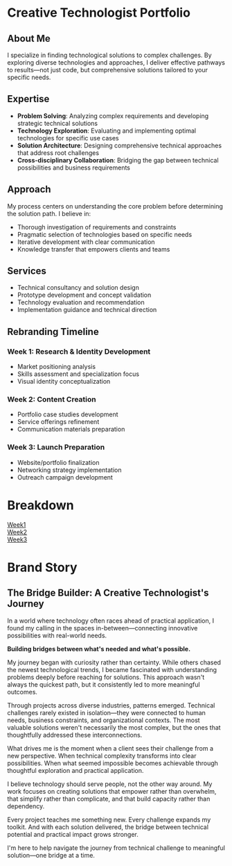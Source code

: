 # Creative Technologist Portfolio

## About Me

I specialize in finding technological solutions to complex challenges. By exploring diverse technologies and approaches, I deliver effective pathways to results—not just code, but comprehensive solutions tailored to your specific needs.

## Expertise

- **Problem Solving**: Analyzing complex requirements and developing strategic technical solutions
- **Technology Exploration**: Evaluating and implementing optimal technologies for specific use cases
- **Solution Architecture**: Designing comprehensive technical approaches that address root challenges
- **Cross-disciplinary Collaboration**: Bridging the gap between technical possibilities and business requirements

## Approach

My process centers on understanding the core problem before determining the solution path. I believe in:

- Thorough investigation of requirements and constraints
- Pragmatic selection of technologies based on specific needs
- Iterative development with clear communication
- Knowledge transfer that empowers clients and teams

## Services

- Technical consultancy and solution design
- Prototype development and concept validation
- Technology evaluation and recommendation
- Implementation guidance and technical direction

## Rebranding Timeline

### Week 1: Research & Identity Development
- Market positioning analysis
- Skills assessment and specialization focus
- Visual identity conceptualization

### Week 2: Content Creation
- Portfolio case studies development
- Service offerings refinement
- Communication materials preparation

### Week 3: Launch Preparation
- Website/portfolio finalization
- Networking strategy implementation
- Outreach campaign development

# Breakdown
[Week1](./timeline/Week1.md)  
[Week2](./timeline/Week2.md)  
[Week3](./timeline/Week3.md)

# Brand Story
## The Bridge Builder: A Creative Technologist's Journey

In a world where technology often races ahead of practical application, I found my calling in the spaces in-between—connecting innovative possibilities with real-world needs.

**Building bridges between what's needed and what's possible.**

My journey began with curiosity rather than certainty. While others chased the newest technological trends, I became fascinated with understanding problems deeply before reaching for solutions. This approach wasn't always the quickest path, but it consistently led to more meaningful outcomes.

Through projects across diverse industries, patterns emerged. Technical challenges rarely existed in isolation—they were connected to human needs, business constraints, and organizational contexts. The most valuable solutions weren't necessarily the most complex, but the ones that thoughtfully addressed these interconnections.

What drives me is the moment when a client sees their challenge from a new perspective. When technical complexity transforms into clear possibilities. When what seemed impossible becomes achievable through thoughtful exploration and practical application.

I believe technology should serve people, not the other way around. My work focuses on creating solutions that empower rather than overwhelm, that simplify rather than complicate, and that build capacity rather than dependency.

Every project teaches me something new. Every challenge expands my toolkit. And with each solution delivered, the bridge between technical potential and practical impact grows stronger.

I'm here to help navigate the journey from technical challenge to meaningful solution—one bridge at a time.

